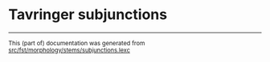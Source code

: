 # Tavringer subjunctions

* * *

<small>This (part of) documentation was generated from [src/fst/morphology/stems/subjunctions.lexc](https://github.com/giellalt/lang-rmu-x-testing/blob/main/src/fst/morphology/stems/subjunctions.lexc)</small>
